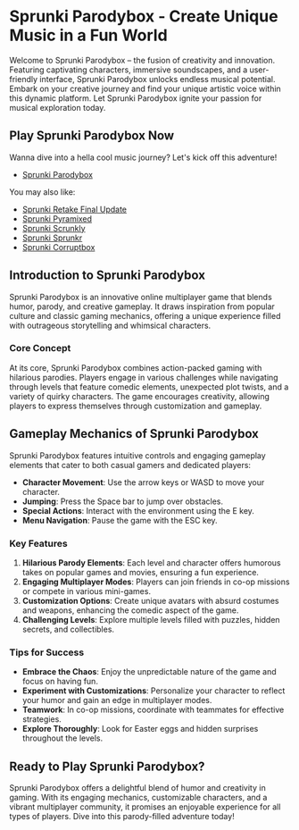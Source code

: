 # Sprunki Parodybox - Create Unique Music in a Fun World

Welcome to Sprunki Parodybox – the fusion of creativity and innovation. Featuring captivating characters, immersive soundscapes, and a user-friendly interface, Sprunki Parodybox unlocks endless musical potential. Embark on your creative journey and find your unique artistic voice within this dynamic platform. Let Sprunki Parodybox ignite your passion for musical exploration today.

## Play Sprunki Parodybox Now
Wanna dive into a hella cool music journey? Let's kick off this adventure!

- [Sprunki Parodybox](https://pyramixed.com/sprunki-parodybox)

You may also like:
- [Sprunki Retake Final Update](https://pyramixed.com/sprunki-retake-final-update)
- [Sprunki Pyramixed](https://pyramixed.com/)
- [Sprunki Scrunkly](https://pyramixed.com/sprunki-scrunkly)
- [Sprunki Sprunkr](https://sprunkr.me/)
- [Sprunki Corruptbox](https://corruptbox.com/)

## Introduction to Sprunki Parodybox

Sprunki Parodybox is an innovative online multiplayer game that blends humor, parody, and creative gameplay. It draws inspiration from popular culture and classic gaming mechanics, offering a unique experience filled with outrageous storytelling and whimsical characters.

### Core Concept

At its core, Sprunki Parodybox combines action-packed gaming with hilarious parodies. Players engage in various challenges while navigating through levels that feature comedic elements, unexpected plot twists, and a variety of quirky characters. The game encourages creativity, allowing players to express themselves through customization and gameplay.

## Gameplay Mechanics of Sprunki Parodybox

Sprunki Parodybox features intuitive controls and engaging gameplay elements that cater to both casual gamers and dedicated players:

- **Character Movement**: Use the arrow keys or WASD to move your character.
- **Jumping**: Press the Space bar to jump over obstacles.
- **Special Actions**: Interact with the environment using the E key.
- **Menu Navigation**: Pause the game with the ESC key.

### Key Features

1. **Hilarious Parody Elements**: Each level and character offers humorous takes on popular games and movies, ensuring a fun experience.
2. **Engaging Multiplayer Modes**: Players can join friends in co-op missions or compete in various mini-games.
3. **Customization Options**: Create unique avatars with absurd costumes and weapons, enhancing the comedic aspect of the game.
4. **Challenging Levels**: Explore multiple levels filled with puzzles, hidden secrets, and collectibles.

### Tips for Success

- **Embrace the Chaos**: Enjoy the unpredictable nature of the game and focus on having fun.
- **Experiment with Customizations**: Personalize your character to reflect your humor and gain an edge in multiplayer modes.
- **Teamwork**: In co-op missions, coordinate with teammates for effective strategies.
- **Explore Thoroughly**: Look for Easter eggs and hidden surprises throughout the levels.

## Ready to Play Sprunki Parodybox?

Sprunki Parodybox offers a delightful blend of humor and creativity in gaming. With its engaging mechanics, customizable characters, and a vibrant multiplayer community, it promises an enjoyable experience for all types of players. Dive into this parody-filled adventure today!
